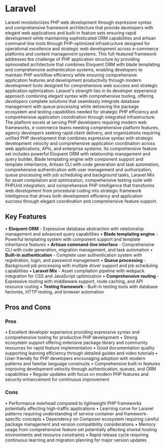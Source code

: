 # Laravel

Laravel revolutionizes PHP web development through expressive syntax and comprehensive framework architecture that provide developers with elegant web applications and built-in feature sets ensuring rapid development while maintaining sophisticated ORM capabilities and artisan command-line tools through PHP-optimized infrastructure designed for operational excellence and strategic web development across e-commerce platforms and content management systems. This full-featured framework addresses the challenge of PHP application structure by providing opinionated architecture that combines Eloquent ORM with blade templating and comprehensive authentication systems, enabling developers to maintain PHP workflow efficiency while ensuring comprehensive application features and development productivity through modern development tools designed for comprehensive web success and strategic application optimization. Laravel's strength lies in its developer experience approach combining elegant syntax with comprehensive tooling, offering developers complete solutions that seamlessly integrate database management with queue processing while delivering the package ecosystem and testing capabilities needed for strategic PHP efficiency and comprehensive application coordination through integrated infrastructure. The platform excels at serving PHP developers requiring modern web frameworks, e-commerce teams needing comprehensive platform features, agency developers seeking rapid client delivery, and organizations requiring unified PHP development that combines expressive syntax with strategic development velocity and comprehensive application coordination across web applications, APIs, and enterprise systems. Its comprehensive feature set includes powerful Eloquent ORM with relationship management and query builder, Blade templating engine with component support and template inheritance, Artisan CLI with code generation and task automation, comprehensive authentication with user management and authorization, queue processing with job scheduling and background tasks, Laravel Mix for asset compilation and optimization, comprehensive testing suite with PHPUnit integration, and comprehensive PHP intelligence that transforms web development from procedural coding into strategic framework intelligence that drives both development efficiency and application success through elegant coordination and comprehensive feature support.

## Key Features

• **Eloquent ORM** - Expressive database abstraction with relationship management and advanced query capabilities
• **Blade templating engine** - Powerful templating system with component support and template inheritance features
• **Artisan command-line interface** - Comprehensive CLI with code generation, migration management, and task automation
• **Built-in authentication** - Complete user authentication system with registration, login, and password management
• **Queue processing** - Background job processing with multiple driver support and job scheduling capabilities
• **Laravel Mix** - Asset compilation pipeline with webpack integration for CSS and JavaScript optimization
• **Comprehensive routing** - Expressive routing with middleware support, route caching, and API resource routing
• **Testing framework** - Built-in testing tools with database factories, HTTP testing, and browser automation

## Pros and Cons

### Pros
• Excellent developer experience providing expressive syntax and comprehensive tooling for productive PHP development
• Strong ecosystem support offering extensive package library and community resources for rapid feature implementation
• Good documentation quality supporting learning efficiency through detailed guides and video tutorials
• User-friendly for PHP developers encouraging adoption with modern patterns and familiar language constructs
• Comprehensive built-in features improving development velocity through authentication, queues, and ORM capabilities
• Regular updates with focus on modern PHP features and security enhancement for continuous improvement

### Cons
• Performance overhead compared to lightweight PHP frameworks potentially affecting high-traffic applications
• Learning curve for Laravel patterns requiring understanding of service container and framework-specific concepts
• Dependency on Composer ecosystem requiring careful package management and version compatibility considerations
• Memory usage from comprehensive feature set potentially affecting shared hosting environments and resource constraints
• Rapid release cycle requiring continuous learning and migration planning for major version updates